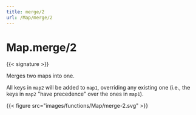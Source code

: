 ```yaml
---
title: merge/2
url: /Map/merge/2
---
```


# Map.merge/2

{{< signature >}}

Merges two maps into one.

All keys in `map2` will be added to `map1`, overriding any existing one (i.e., the keys in `map2` "have precedence" over the ones in `map1`).

{{< figure src="images/functions/Map/merge-2.svg" >}}
